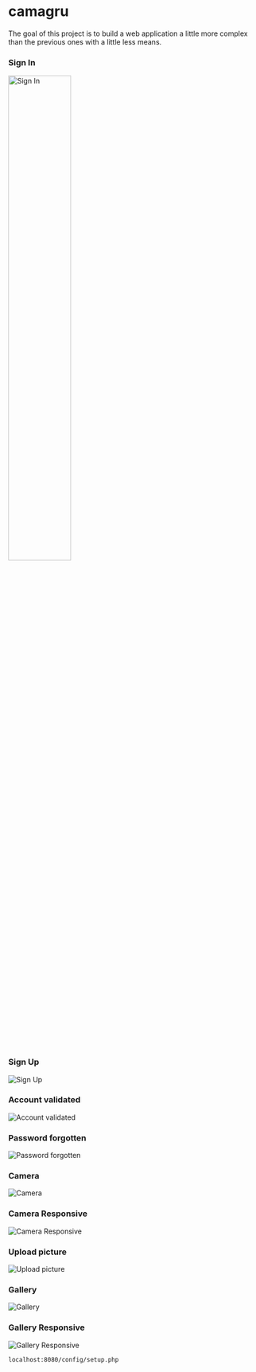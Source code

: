 # camagru
 The goal of this project is to build a web application a little more complex than the previous ones with a little less means.

### Sign In
 <img alt="Sign In" src="https://github.com/vomnes/Camagru/blob/master/screenshot/SignInPage.png" width="50%" title="Camagru page">

### Sign Up
 ![Sign Up](https://github.com/vomnes/Camagru/blob/master/screenshot/SignUpPage.png "Register Camagru page")

### Account validated
 ![Account validated](https://github.com/vomnes/Camagru/blob/master/screenshot/AccountValidatedPage.png "Account Validated Camagru page")

### Password forgotten
 ![Password forgotten](https://github.com/vomnes/Camagru/blob/master/screenshot/PasswordForgottenPage.png "Password Forgotten Camagru page")

### Camera
 ![Camera](https://github.com/vomnes/Camagru/blob/master/screenshot/CameraPage.png "Camera page")

### Camera Responsive
 ![Camera Responsive](https://github.com/vomnes/Camagru/blob/master/screenshot/CameraMobilePage.png "Camera mobile page")

### Upload picture
 ![Upload picture](https://github.com/vomnes/Camagru/blob/master/screenshot/UploadPicturePage.png "Upload picture page")

### Gallery
 ![Gallery](https://github.com/vomnes/Camagru/blob/master/screenshot/GalleryPage.png "Gallery page")

### Gallery Responsive
 ![Gallery Responsive](https://github.com/vomnes/Camagru/blob/master/screenshot/GalleryMobilePage.png "Gallery mobile page")

```localhost:8080/config/setup.php```
